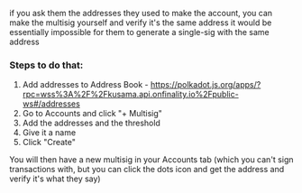 if you ask them the addresses they used to make the account, you can make the multisig yourself and verify it's the same address
it would be essentially impossible for them to generate a single-sig with the same address

### Steps to do that:

1. Add addresses to Address Book - https://polkadot.js.org/apps/?rpc=wss%3A%2F%2Fkusama.api.onfinality.io%2Fpublic-ws#/addresses
2. Go to Accounts and click "+ Multisig"
3. Add the addresses and the threshold
4. Give it a name
5. Click "Create"

You will then have a new multisig in your Accounts tab (which you can't sign transactions with, but you can click the dots icon and get the address and verify it's what they say)